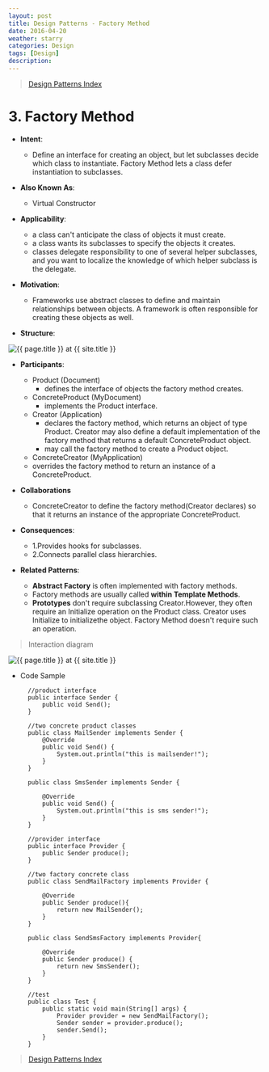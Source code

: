 ```yaml
---
layout: post
title: Design Patterns - Factory Method
date: 2016-04-20
weather: starry
categories: Design 
tags: [Design]
description: 
---
```


> [Design Patterns Index](http://raysxysun.github.io/categories/#Design)

# 3. Factory Method

- **Intent**: 
	- Define an interface for creating an object, but let subclasses decide which class to instantiate. Factory Method lets a class defer instantiation to subclasses.
- **Also Known As**:
	- Virtual Constructor
- **Applicability**:
	- a class can't anticipate the class of objects it must create.
	- a class wants its subclasses to specify the objects it creates.
	- classes delegate responsibility to one of several helper subclasses, and you want to localize the knowledge of which helper subclass is the delegate.

- **Motivation**:	
	- Frameworks use abstract classes to define and maintain relationships between objects. A framework is often responsible for creating these objects as well.

- **Structure**:	

<img src="{{ site.url }}/assets/img/2016-04-18-DesignPatterns/Factory.png" alt="{{ page.title }} at {{ site.title }}">

- **Participants**:
	- Product (Document)
		- defines the interface of objects the factory method creates.
	- ConcreteProduct (MyDocument)
		- implements the Product interface.
	- Creator (Application)
		- declares the factory method, which returns an object of type Product. Creator may also define a default implementation of the factory method that returns a default ConcreteProduct object.
		- may call the factory method to create a Product object. 
	- ConcreteCreator (MyApplication)
	- overrides the factory method to return an instance of a ConcreteProduct.

- **Collaborations**
	- ConcreteCreator to define the factory method(Creator declares) so that it returns an instance of the appropriate ConcreteProduct.

- **Consequences**:
	- 1.Provides hooks for subclasses.
	- 2.Connects parallel class hierarchies.

- **Related Patterns**:
	- **Abstract Factory** is often implemented with factory methods.
	- Factory methods are usually called **within Template Methods**.
	- **Prototypes** don't require subclassing Creator.However, they often require an Initialize operation on the Product class. Creator uses Initialize to initializethe object. Factory Method doesn't require such an operation.

> Interaction diagram

<img src="{{ site.url }}/assets/img/2016-04-18-DesignPatterns/FactorySample.jpg" alt="{{ page.title }} at {{ site.title }}">
	

- Code Sample

		//product interface
		public interface Sender {  
		    public void Send();  
		} 

		//two concrete product classes
		public class MailSender implements Sender {  
		    @Override  
		    public void Send() {  
		        System.out.println("this is mailsender!");  
		    }  
		}  

		public class SmsSender implements Sender {  
		  
		    @Override  
		    public void Send() {  
		        System.out.println("this is sms sender!");  
		    }  
		}  

		//provider interface
		public interface Provider {  
		    public Sender produce();  
		}  

		//two factory concrete class
		public class SendMailFactory implements Provider {  
		      
		    @Override  
		    public Sender produce(){  
		        return new MailSender();  
		    }  
		}  

		public class SendSmsFactory implements Provider{  
		  
		    @Override  
		    public Sender produce() {  
		        return new SmsSender();  
		    }  
		}  

		//test
		public class Test {  
		    public static void main(String[] args) {  
		        Provider provider = new SendMailFactory();  
		        Sender sender = provider.produce();  
		        sender.Send();  
		    }  
		}  

> [Design Patterns Index](http://raysxysun.github.io/categories/#Design)
